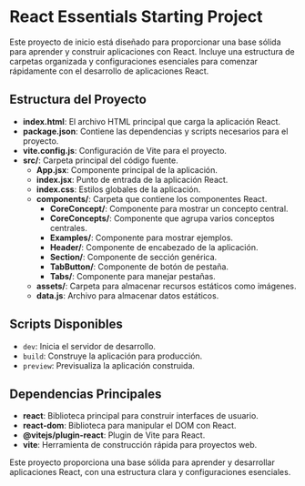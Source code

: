 # React Essentials Starting Project

Este proyecto de inicio está diseñado para proporcionar una base sólida para aprender y construir aplicaciones con React. Incluye una estructura de carpetas organizada y configuraciones esenciales para comenzar rápidamente con el desarrollo de aplicaciones React.

## Estructura del Proyecto

- **index.html**: El archivo HTML principal que carga la aplicación React.
- **package.json**: Contiene las dependencias y scripts necesarios para el proyecto.
- **vite.config.js**: Configuración de Vite para el proyecto.
- **src/**: Carpeta principal del código fuente.
  - **App.jsx**: Componente principal de la aplicación.
  - **index.jsx**: Punto de entrada de la aplicación React.
  - **index.css**: Estilos globales de la aplicación.
  - **components/**: Carpeta que contiene los componentes React.
    - **CoreConcept/**: Componente para mostrar un concepto central.
    - **CoreConcepts/**: Componente que agrupa varios conceptos centrales.
    - **Examples/**: Componente para mostrar ejemplos.
    - **Header/**: Componente de encabezado de la aplicación.
    - **Section/**: Componente de sección genérica.
    - **TabButton/**: Componente de botón de pestaña.
    - **Tabs/**: Componente para manejar pestañas.
  - **assets/**: Carpeta para almacenar recursos estáticos como imágenes.
  - **data.js**: Archivo para almacenar datos estáticos.

## Scripts Disponibles

- `dev`: Inicia el servidor de desarrollo.
- `build`: Construye la aplicación para producción.
- `preview`: Previsualiza la aplicación construida.

## Dependencias Principales

- **react**: Biblioteca principal para construir interfaces de usuario.
- **react-dom**: Biblioteca para manipular el DOM con React.
- **@vitejs/plugin-react**: Plugin de Vite para React.
- **vite**: Herramienta de construcción rápida para proyectos web.

Este proyecto proporciona una base sólida para aprender y desarrollar aplicaciones React, con una estructura clara y configuraciones esenciales.
